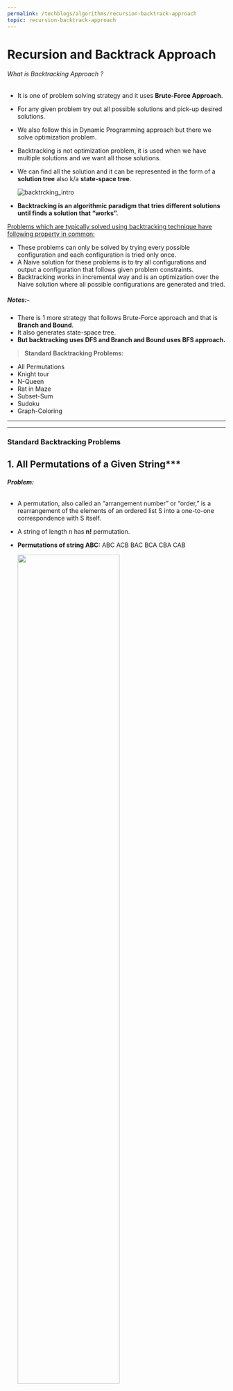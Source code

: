 ```yaml
---
permalink: /techblogs/algorithms/recursion-backtrack-approach
topic: recursion-backtrack-approach
---
```




# Recursion and Backtrack Approach

###### What is Backtracking Approach ?

- It is one of problem solving strategy and it uses **Brute-Force Approach**. 

- For any given problem try out all possible solutions and pick-up desired solutions.

- We also follow this in Dynamic Programming approach but there we solve optimization problem.

- Backtracking is not optimization problem, it is used when we have multiple solutions and we want all those solutions.

- We can find all the solution and it can be represented in the form of a **solution tree** also k/a **state-space tree**. 

    ![backtrcking_intro](assets/backtrcking_intro.png)

- **Backtracking is an algorithmic paradigm that tries different solutions until finds a solution that “works”.**



[Problems which are typically solved using backtracking technique have following property in common:]() 

- These problems can only be solved by trying every possible configuration and each configuration is tried only once.
- A Naive solution for these problems is to try all configurations and output a configuration that follows given problem constraints.
- Backtracking works in incremental way and is an optimization over the Naive solution where all possible configurations are generated and tried.

##### **Notes:-**

- There is 1 more strategy that follows Brute-Force approach and that is **Branch and Bound**. 
- It also generates state-space tree.
- **But backtracking uses DFS and Branch and Bound uses BFS approach.** 



> **Standard Backtracking Problems:**

- All Permutations
- Knight tour
- N-Queen
- Rat in Maze
- Subset-Sum
- Sudoku
- Graph-Coloring



---

------

### Standard Backtracking Problems

## 1. All Permutations of a Given String***

###### **Problem:**

- A permutation, also called an “arrangement number” or “order,” is a rearrangement of the elements of an ordered list S into a one-to-one correspondence with S itself. 

- A string of length n has **n!** permutation. 

- **Permutations of string ABC:** ABC ACB BAC BCA CBA CAB

    <img src="assets/all_permutations_of_string.gif" width="70%">

###### **Algorithm:**

- start from left = 0 and right = n.
- if (left==right):
    - print(string) and return
- for i in range(left, right):
    - swap the characters of string of (i and left)
    - call the function recursively with (left+1, right)
    - swap the characters again of (i and left) for backtracking. 

###### **Implementation:**

```python
def generate_permutations_util(string, left, right):
    if(left == right):
        print("{}".format("".join(string)))
        return
    
    for i in range(left, right):
        string[left], string[i] = string[i], string[left]
        generate_permutations_util(string, left+1, right)
        string[left], string[i] = string[i], string[left]    # Backtrack


def generate_permutations(string):
    n = len(string)
    generate_permutations_util(list(string), 0, n)



print("Example-1:")
generate_permutations("ABC")

print("\nExample-2")
generate_permutations("ABCD")


# Complexity:
#    • Time: O(n*n!) :- There are n! permutations and it requires O(n) time to print a permutation.
#    • Auxilliary Space: O(1)
```

**Output:**

![all_permuatations_of_string](assets/all_permuatations_of_string.png)

###### **Complexity:**

- **Time:** **O(n\*n!)** :- There are n! permutations and it requires O(n) time to print a permutation.
- **Auxilliary Space:** **O(1)**



## 2. Knight's Tour Problem***

###### **Problem:**

The knight is placed on the first block of an empty board and, moving according to the rules of chess, must visit each square exactly once.

![knight_tour](assets/knight_tour.png)

###### **Naive Approach:** 

The Naive Algorithm is to generate all tours one by one and check if the generated tour satisfies the constraints.

```
while there are untried tours {
   generate the next tour 
   if this tour covers all squares {
      print this path;
   }
}
```

###### **Backtracking Approach:**

- It works in an incremental way to attack problems.
- Typically, we start from an empty solution vector and one by one add items.
- Meaning of item varies from problem to problem, in context of Knight’s tour problem, an item is a Knight’s move.
- When we add an item, we check if adding the current item violates the problem constraint, if it does then we remove the item and try other alternatives.
- If none of the alternatives work out then we go to previous stage and remove the item added in the previous stage.
- If we reach the initial stage back then we say that no solution exists.
- If adding an item doesn’t violate constraints then we recursively add items one by one.
- If the solution vector becomes complete then we print the solution.

###### **Implementation:**

```python
POSSIBLE_MOVES = [(-2, -1), (-2, 1), (-1, -2), (-1, 2), (1, -2), (1, 2), (2, -1), (2,1)]

def valid_move(x, y, tour_matrix):
    return (x>=0 and x<N and y>=0 and y<N and tour_matrix[x][y]==-1)


def knight_tour_util(current_x, current_y, move_number, tour_matrix):
    if(move_number == N*N):
        return True
    
    # Try all possible moves
    for x_move, y_move in POSSIBLE_MOVES:
        next_x = current_x + x_move
        next_y = current_y + y_move
        if(valid_move(next_x, next_y, tour_matrix)):
            tour_matrix[next_x][next_y] = move_number
            if(knight_tour_util(next_x, next_y, move_number+1, tour_matrix) == True):
                return True
            else:
                tour_matrix[next_x][next_y] = -1  # Backtrack
    return False


def knight_tour():
    # Create a 2-D Matrix(N*N)
    tour_matrix = [[-1]*N for _ in range(N)]

    #  Knight is initially at the first block 
    tour_matrix[0][0]  = 0

    if(knight_tour_util(0, 0, 1, tour_matrix) == True):
        for i in range(N):
            for j in range(N):
                print("{0: =2d}".format(tour_matrix[i][j]), end=" ")
            print()
        print()
    else:
        print("No solution exist")



print("Knight Tour Example-1: 4*4 Matrix")
N = 4
knight_tour()

print("\nKnight Tour Example-2: 5*5 Matrix")
N = 5
knight_tour()

print("\nKnight Tour Example-3: 8*8 Matrix")
N = 8
knight_tour()


# Complexity:
#    • Time: O(8^(n^2)) :- There are N*N i.e., N^2 cells in the board and we have a maximum of 8 choices to make from a cell.
#    • Auxilliary Space: O(N^2)
```

**Output:**

![knight_tour_output](assets/knight_tour_output.png)

###### **Complexity:**

- **Time: O(8<sup>N^2</sup>) :-** There are N*N i.e., N<sup>2</sup> cells in the board and we have a maximum of 8 choices to make from a cell.
- **Auxilliary Space: O(N<sup>2</sup>):-** Need to create a solution matrix of N*N.

##### **Notes:** 

- Backtracking is not the best solution for the Knight’s tour problem
- Other better solutions: **Warnsdorff’s algorithm for Knight’s problem.**



## 3. N-Queen Problem***

###### **Problem:**

The N Queen is the problem of placing N chess queens on an N×N chessboard so that no two queens attack each other. 

**Example:** 4 Queen problem.

<img src="assets/n-queen.png" width="25%">

###### **Approach:**

- The idea is to place queens one by one in different columns, starting from the leftmost column.
- When we place a queen in a column, we check for clashes with already placed queens.
- In the current column, if we find a row for which there is no clash, we mark this row and column as part of the solution.
- If we do not find such a row due to clashes then we backtrack and return false.

###### **Algorithm:**

1. Start in the leftmost column
2. If all queens are placed: **return true** 
3. Try all rows in the current column.  Do following for every tried row.
    - a) If the queen can be placed safely in this row then mark this [row,column] as part of the solution and recursively check if placing queen here leads to a solution.
    - b) If placing the queen in [row, column] leads to a solution then **return true**. 
    - c) If placing queen doesn't lead to a solution then unmark this [row,column] (Backtrack) and go to step (a) to try other rows.
4. If all rows have been tried and nothing worked, **return false** to trigger backtracking. 

###### **Implementation:**

```python
# To check if a queen can be placed on board[row][col]. 
# Note that this function is called when "col" number of queens are already placed in columns from 0 to col -1. 
# So we need to check only left side for attacking queens.
def is_safe(board, row, col):
    safe = True
    # Check this row on left side.
    for j in range(col):
        if(board[row][j] == 1):
            safe = False
            break
    
    # Check upper diagonal on left side
    i = row; j=col
    while(i>=0 and j>=0):
        if(board[i][j]==1):
            safe = False
            break
        i-=1; j-=1
    
    # Check lower diagonal on left side
    i = row; j = col
    while(i<N and j>=0 and safe):
        if(board[i][j]==1):
            safe = False
            break
        i+=1; j-=1

    return safe
    

def n_queen_util(board, col):
    # Base case: If all queens are placed then return true 
    if(col == N):
        return True
    
    # Consider this column and try placing this queen in all rows one by one 
    for i in range(N):
        if(is_safe(board, i, col)):
            # Place this queen in board[i][col] 
            board[i][col] = 1
            # Recur to place rest of the queens 
            if(n_queen_util(board, col+1) == True):
                return True
            else:
                board[i][col] = 0   # Backtrack
    
    # If the queen can not be placed in any row in this colum col  then return false
    return False


def n_queen():
    board = [[0]*N for i in range(N)]

    if(n_queen_util(board, 0) == True):
        for i in range(N):
            print(board[i])
    else:
        print("No solution exists")



print("N-Queen Example-1: 3*3 Matrix")
N = 3
n_queen()

print("\nN-Queen Example-2: 4*4 Matrix")
N = 4
n_queen()

print("\nN-Queen Example-3: 5*5 Matrix")
N = 5
n_queen()

print("\nN-Queen Example-4: 8*8 Matrix")
N = 8
n_queen()


# Complexity:
#    • Time: 
#    • Auxilliary Space:
```

**Output:**

![n-queen-output](assets/n-queen-output.png)

###### **Complexity:**

- **Time: O(N!)**
- **Auxilliary Space: O(N<sup>2</sup>)**:- Need to create a board matrix of N*N. 



## 4. Rat in Maze***

###### **Problem:**

- A Maze is given as N*N binary matrix of blocks where **source** block is the upper left most block i.e., `maze[0][0]` and **destination** block is lower rightmost block i.e., `maze[N-1][N-1]`. 
- A rat starts from source and has to reach the destination.
- The rat can move only in two directions: forward and down.
- In the maze matrix, 0 means the block is a dead end and 1 means the block can be used in the path from source to destination.
- Note that this is a simple version of the typical Maze problem.
- **Example:** A more complex version can be that the rat can move in 4 directions and a more complex version can be with a limited number of moves.

##### Example Maze:

![rat_in_maze_1](assets/rat_in_maze_1.png)

![rat_in_maze_2](assets/rat_in_maze_2.png)

###### **Algorithm:**

- **If destination is reached:**
    - print the solution matrix
- **Else:**
    - a) Mark current cell in solution matrix as 1.
    - b) Move forward in the horizontal direction and recursively check if this move leads to a solution.
    - c) If the move chosen in the above step doesn't lead to a solution then move down and check if this move leads to a solution.
    - d) If none of the above solutions works then unmark this cell as 0(BACKTRACK) and return false.

###### **Implementation:**

```python
def rat_in_maze_util(solution_maze, x, y):
    if(x == N-1 and y == N-1):
        return True
    
    # Make a move in forward direction if it is_safe to move
    if(given_maze[x][y+1] == 1):
        solution_maze[x][y+1] = 1
        if(rat_in_maze_util(solution_maze, x, y+1) == True):
            return True
        else:
            solution_maze[x][y+1] = 0   # Backtrack
    
    # Make a move in downward direction if it is_safe to move
    if(given_maze[x+1][y] == 1):
        solution_maze[x+1][y] = 1
        if(rat_in_maze_util(solution_maze, x+1, y) == True):
            return True
        else:
            solution_maze[x][y+1] = 0   # Backtrack
    
    return False


def rat_in_maze():
    solution_maze = [[0]*N for i in range(N)]
    solution_maze[0][0] = 1

    if(rat_in_maze_util(solution_maze, 0, 0)):
        for i in range(N):
            print(solution_maze[i])
    else:
        print("No Solution exist.")



print("Rat in Maze Example-1: 4*4 Matrix")
N = 4
given_maze = [ [1, 0, 0, 0], 
               [1, 1, 0, 1], 
               [0, 1, 0, 0], 
               [1, 1, 1, 1] ]
rat_in_maze()
```

**Output:**

![rat_in_maze_output](assets/rat_in_maze_output.png)

###### **Complexity:**

- **Time:** Every block will have 2 directional choices (Forward & Backward). Hence 2*2*2*. . .(n times), so **2<sup>n</sup>**.
- **Auxilliary Space: O(N<sup>2</sup>):-** Need to create a maze matrix of N*N. 



## 5. Subset Sum Problem

###### **Problem:**

- Subset sum problem is to find subset of elements that are selected from a given set whose sum adds up to a given number K. 

- We are considering the set contains non-negative values.

- It is assumed that the input set is unique (no duplicates are presented).

- The problem is **NP-Complete**, while it is easy to confirm whether a proposed solution is valid, it may be difficult to determine in the first place whether any solution exists. 

- There exists a **DP solution** to this problem which gives **pseudo-polynomial** time and hence considered **weakly NP-Complete**. 

    > **Example-1:** Set = [10, 7, 5, 18, 12, 20, 15]  K = 35 then, 
    >
    > Answer: [10, 7, 18] or [20, 15] 
    >
    > 
    >
    > **Example-2:** Set = [15, 22, 14, 26, 32, 9, 16, 8]  K = 53 then, 
    >
    > Answer: [15, 22, 16] or [32, 9, 16] 

###### **Implementation:**

```python
def subset_sum(given_set, num):
    if num < 1 or len(given_set) == 0:
        return False

    if num == given_set[0]:
        return [given_set[0]]

    with_v = subset_sum(given_set[1:], num-given_set[0])
    if with_v:
        return [given_set[0]] + with_v
    else:
        return subset_sum(given_set[1:], num)
    


print("Subset Sum Example-1:")
given_set = [10, 7, 5, 18, 12, 20, 15]
print(subset_sum(given_set, 35))

print("Subset Sum Example-2:")
given_set = [15, 22, 14, 26, 32, 9, 16, 8]
print(subset_sum(given_set, 53))
```

**Output:**

![subset_sum_output](assets/subset_sum_output.png)

###### **Complexity:**

- **Time:** Every number will be either picked or not picked (2choices). Hence 2*2*2*. . .(n times), so **2<sup>n</sup>**.
- **Auxilliary Space: O(N)**



## 6. Sudoku***

###### **Problem:**

Given a partially filled 9×9 2D array **`grid[9][9]`**, the goal is to assign digits (from 1 to 9) to the empty cells so that every row, column, and subgrid of size 3×3 contains exactly one instance of the digits from 1 to 9.

<img src="assets/sudoku_problem.jpg" width="30%">

###### **Backtracking Approach:**

- Like all other Backtracking problems, we can solve Sudoku by one by one assigning numbers to empty cells.
- Before assigning a number, we check whether it is safe to assign i.e. check that the same number is not present in the current row, current column and current 3X3 subgrid.
- After checking for safety, we assign the number, and recursively check whether this assignment leads to a solution or not.
- If the assignment doesn’t lead to a solution, then we try next number for the current empty cell.
- And if none of the number (1 to 9) leads to a solution, we return false.

###### **Algorithm:**

- Find row, col of an unassigned cell and If there is none, return true
- For digits from 1 to 9
    - a) If there is no conflict for digit at row, col assign digit to row, col and recursively try fill in rest of grid
    - b) If recursion successful, return true
    - c) Else, remove digit and try another
- If all digits have been tried and nothing worked, return false

###### **Implementation**

```python
import math

# get_base_box gives start row or col of the mini_box
# like if row = 2 then base_row = 0 and if row = 8 then base_row = 6
def get_base_box(index, k):
    return int(index/k)*k


def find_unassigned_box(matrix):
    n = len(matrix[0])
    for row in range(n): 
        for col in range(n): 
            if(matrix[row][col]==0): 
                return (True, row, col)

    return (False, None, None)


def is_safe(matrix, row, col, num):
    n = len(matrix[0])
    status = True
    # Check if the row is safe
    for i in range(n):
        if(matrix[row][i] == num):
            status = False
            break
    
    # Check if the column is safe
    for i in range(n):
        if(matrix[i][col] == num):
            status = False
            break
    
    # Check if the individual 3*3 box is safe as n = 9 hence k = 3
    k = int(math.sqrt(n))
    base_row = get_base_box(row, k)
    base_col = get_base_box(col, k)
    for i in range(k): 
        for j in range(k): 
            if(matrix[i+base_row][j+base_col] == num): 
                status = False
                break

    return status


def solve_sudoku(matrix):
    n = len(matrix[0])
    # Check for unassigned box and return status, if status is True also return row and col of that box
    found, row, col = find_unassigned_box(matrix)

    # If No unassigned box found, we are done 
    if(not found):
        return True
    
    # Consider digits 1 to 9 
    for num in range(1, n+1):
        # Check if it is safe to put this number
        if(is_safe(matrix, row, col, num)):
            # Put this number
            matrix[row][col] = num
            # Recur to check if it leads to solution
            if(solve_sudoku(matrix) == True):
                return True
            else:
                matrix[row][col] = 0  # Backtrack
    
    return False



print("Sudoku Example-1:")
matrix = [[3,0,6,5,0,8,4,0,0], 
          [5,2,0,0,0,0,0,0,0], 
          [0,8,7,0,0,0,0,3,1], 
          [0,0,3,0,1,0,0,8,0], 
          [9,0,0,8,6,3,0,0,5], 
          [0,5,0,0,9,0,6,0,0], 
          [1,3,0,0,0,0,2,5,0], 
          [0,0,0,0,0,0,0,7,4], 
          [0,0,5,2,0,6,3,0,0]]

n = len(matrix[0])
if(solve_sudoku(matrix)): 
    for i in range(n):
        for j in range(n):
            print(matrix[i][j], end=" ")
        print() 
else: 
    print("No solution exists")
```

**Output:**

![sudoku_problem_output](assets/sudoku_problem_output.png)

###### **Complexity:**

- **Time:** 
- **Auxilliary Space: O(N<sup>2</sup>)**



## 7. Tower of Hanoi

###### **Problem:**

3 Towers given, and one of tower has all the disks kept in increasing order of size from top to bottom.

We have to move all those disks to another tower with below conditions:

- Only one disk can be moved at a time.
- At no point of time a larger disk can be kept on smaller.

###### Approach:

<img src="assets/tower_of_hanoi.png" width="85%">

###### Implementation

```python
def tower_of_hanoi(n, source, auxiliary, destination):
    if(n>0):
        # Move n-1 disks from source to auxilliary using destination
        tower_of_hanoi(n-1, source, destination, auxiliary)

        # Move that 1 disk now from source to destination
        print("Move 1 disk from {} to {}".format(source, destination))

        # Move rest n-1 from auxiliary to destination using source
        tower_of_hanoi(n-1, auxiliary, source, destination)



print("Tower of Hanoi Example-1")
tower_of_hanoi(3, "A", "B", "C")

print("\nTower of Hanoi Example-2")
tower_of_hanoi(4, "A", "B", "C")
```

**Output:**

![tower_of_hanoi_output](assets/tower_of_hanoi_output.png)

###### **Complexity:**

- **Time: O(2<sup>n</sup>)**
- **Auxilliary Space: O(1)**





------

<a href="selection-algorithms" class="prev-button">&larr; Previous: Selection Algorithms</a>    

<a href="greedy-approach" class="next-button">Next: Greedy Approach &rarr;</a>


